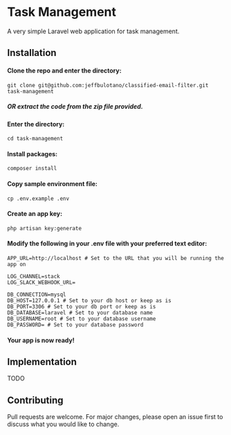 # Task Management

A very simple Laravel web application for task management.

## Installation

#### Clone the repo and enter the directory:

```
git clone git@github.com:jeffbulotano/classified-email-filter.git task-management
```

##### OR extract the code from the zip file provided.

#### Enter the directory:

```
cd task-management
```

#### Install packages:

```
composer install
```

#### Copy sample environment file:

```
cp .env.example .env
```

#### Create an app key:

```
php artisan key:generate
```

#### Modify the following in your .env file with your preferred text editor:

```
APP_URL=http://localhost # Set to the URL that you will be running the app on

LOG_CHANNEL=stack
LOG_SLACK_WEBHOOK_URL=

DB_CONNECTION=mysql
DB_HOST=127.0.0.1 # Set to your db host or keep as is
DB_PORT=3306 # Set to your db port or keep as is
DB_DATABASE=laravel # Set to your database name
DB_USERNAME=root # Set to your database username
DB_PASSWORD= # Set to your database password
```

#### Your app is now ready!

## Implementation

TODO

## Contributing

Pull requests are welcome. For major changes, please open an issue first to discuss what you would like to change.
